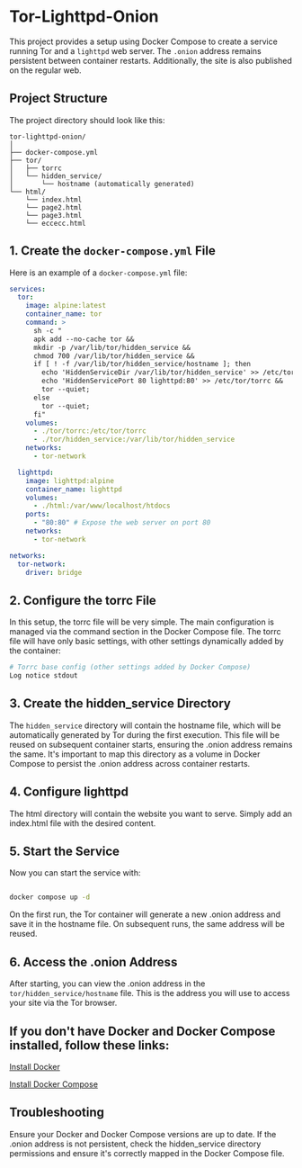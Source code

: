 # Tor-Lighttpd-Onion
This project provides a setup using Docker Compose to create a service running Tor and a `lighttpd` web server. The `.onion` address remains persistent between container restarts. Additionally, the site is also published on the regular web.

## Project Structure

The project directory should look like this:

```
tor-lighttpd-onion/
│
├── docker-compose.yml
├── tor/
│   ├── torrc
│   └── hidden_service/
│       └── hostname (automatically generated)
└── html/
    └── index.html
    └── page2.html
    └── page3.html
    └── eccecc.html
```


## 1. Create the `docker-compose.yml` File

Here is an example of a `docker-compose.yml` file:

```yaml
services:
  tor:
    image: alpine:latest
    container_name: tor
    command: >
      sh -c "
      apk add --no-cache tor && 
      mkdir -p /var/lib/tor/hidden_service && 
      chmod 700 /var/lib/tor/hidden_service && 
      if [ ! -f /var/lib/tor/hidden_service/hostname ]; then
        echo 'HiddenServiceDir /var/lib/tor/hidden_service' >> /etc/tor/torrc &&
        echo 'HiddenServicePort 80 lighttpd:80' >> /etc/tor/torrc &&
        tor --quiet;
      else
        tor --quiet;
      fi"
    volumes:
      - ./tor/torrc:/etc/tor/torrc
      - ./tor/hidden_service:/var/lib/tor/hidden_service
    networks:
      - tor-network

  lighttpd:
    image: lighttpd:alpine
    container_name: lighttpd
    volumes:
      - ./html:/var/www/localhost/htdocs
    ports:
      - "80:80" # Expose the web server on port 80
    networks:
      - tor-network

networks:
  tor-network:
    driver: bridge
```

## 2. Configure the torrc File

In this setup, the torrc file will be very simple. The main configuration is managed via the command section in the Docker Compose file. The torrc file will have only basic settings, with other settings dynamically added by the container:


```bash
# Torrc base config (other settings added by Docker Compose)
Log notice stdout
```

## 3. Create the hidden_service Directory

The `hidden_service` directory will contain the hostname file, which will be automatically generated by Tor during the first execution. This file will be reused on subsequent container starts, ensuring the .onion address remains the same. It's important to map this directory as a volume in Docker Compose to persist the .onion address across container restarts.

## 4. Configure lighttpd

The html directory will contain the website you want to serve. Simply add an index.html file with the desired content.

## 5. Start the Service

Now you can start the service with:

```bash

docker compose up -d
```

On the first run, the Tor container will generate a new .onion address and save it in the hostname file. On subsequent runs, the same address will be reused.

## 6. Access the .onion Address

After starting, you can view the .onion address in the `tor/hidden_service/hostname` file. This is the address you will use to access your site via the Tor browser.


## If you don't have Docker and Docker Compose installed, follow these links:

[Install Docker](https://docs.docker.com/engine/install/)

[Install Docker Compose](https://docs.docker.com/compose/install/)

## Troubleshooting

Ensure your Docker and Docker Compose versions are up to date. If the .onion address is not persistent, check the hidden_service directory permissions and ensure it's correctly mapped in the Docker Compose file.
